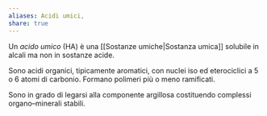 ```yaml
---
aliases: Acidi umici,
share: true
---
```

Un *acido umico* (HA) è una [[Sostanze umiche|Sostanza umica]] solubile in alcali ma non in sostanze acide.

Sono acidi organici, tipicamente aromatici, con nuclei iso ed eterociclici a 5 o 6 atomi di carbonio. Formano polimeri più o meno ramificati.

Sono in grado di legarsi alla componente argillosa costituendo complessi organo–minerali stabili.